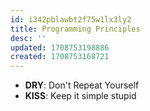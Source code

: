 ```yaml
---
id: i342pblawbt2f75w1lx3ly2
title: Programming Principles
desc: ''
updated: 1708753198886
created: 1708753168721
---
```



- **DRY**: Don't Repeat Yourself
- **KISS**: Keep it simple stupid